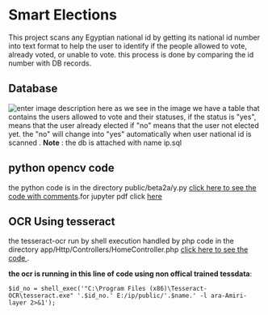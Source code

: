 # Smart Elections
This project scans any Egyptian national id by getting its national id number into text format to help the user to identify if the people allowed to vote, already voted, or unable to vote. this process is done by comparing the id number with DB records.
## Database
![enter image description here](https://i.ibb.co/LYG67Y6/Untitled.png)
as we see in the image we have a table that contains the users allowed to vote and their statuses, if the status is "yes", means that the user already elected if "no" means that the user not elected yet. the "no" will change into "yes" automatically when user national id is scanned .
**Note** : the db is attached with name ip.sql
## python opencv code
the python code is in the directory public/beta2a/y.py [click here to see the code with comments](https://github.com/mmo7amed2010/smartElections/blob/master/public/beta2a/y.py).for jupyter pdf click [here](https://ufile.io/1cr461v0)
## OCR Using tesseract
the tesseract-ocr run by shell execution handled by php code in the directory app/Http/Controllers/HomeController.php [click here to see the code ](https://github.com/mmo7amed2010/smartElections/blob/master/app/Http/Controllers/HomeController.php).

 **the ocr is running in this line of code using non offical trained tessdata**:

    $id_no = shell_exec('"C:\Program Files (x86)\Tesseract-OCR\tesseract.exe" '.$id_no.' E:/ip/public/'.$name.' -l ara-Amiri-layer 2>&1');
